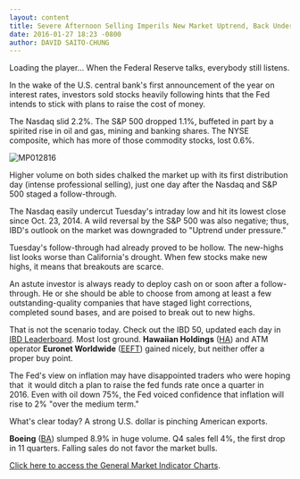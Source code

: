 ```yaml
---
layout: content
title: Severe Afternoon Selling Imperils New Market Uptrend, Back Under Pressure
date: 2016-01-27 18:23 -0800
author: DAVID SAITO-CHUNG
---
```






Loading the player...
When the Federal Reserve talks, everybody still listens.


In the wake of the U.S. central bank's first announcement of the year on interest rates, investors sold stocks heavily following hints that the Fed intends to stick with plans to raise the cost of money.


The Nasdaq slid 2.2%. The S&P 500 dropped 1.1%, buffeted in part by a spirited rise in oil and gas, mining and banking shares. The NYSE composite, which has more of those commodity stocks, lost 0.6%.


![MP012816](https://www.investors.com/wp-content/uploads/2016/01/MP012816-176x300.jpg)


Higher volume on both sides chalked the market up with its first distribution day (intense professional selling), just one day after the Nasdaq and S&P 500 staged a follow-through.


The Nasdaq easily undercut Tuesday's intraday low and hit its lowest close since Oct. 23, 2014. A wild reversal by the S&P 500 was also negative; thus, IBD's outlook on the market was downgraded to "Uptrend under pressure."


Tuesday's follow-through had already proved to be hollow. The new-highs list looks worse than California's drought. When few stocks make new highs, it means that breakouts are scarce.


An astute investor is always ready to deploy cash on or soon after a follow-through. He or she should be able to choose from among at least a few outstanding-quality companies that have staged light corrections, completed sound bases, and are poised to break out to new highs.


That is not the scenario today. Check out the IBD 50, updated each day in [IBD Leaderboard](http://leaderboard.investors.com/ibd50/fulllist/). Most lost ground. **Hawaiian Holdings** ([HA](https://research.investors.com/quote.aspx?symbol=HA)) and ATM operator **Euronet Worldwide** ([EEFT](https://research.investors.com/quote.aspx?symbol=EEFT)) gained nicely, but neither offer a proper buy point.


The Fed's view on inflation may have disappointed traders who were hoping that  it would ditch a plan to raise the fed funds rate once a quarter in 2016. Even with oil down 75%, the Fed voiced confidence that inflation will rise to 2% "over the medium term."


What's clear today? A strong U.S. dollar is pinching American exports.


**Boeing** ([BA](https://research.investors.com/quote.aspx?symbol=BA)) slumped 8.9% in huge volume. Q4 sales fell 4%, the first drop in 11 quarters. Falling sales do not favor the market bulls.


[Click here to access the General Market Indicator Charts](https://www.investors.com/wp-content/uploads/2016/01/GMI_012816.pdf).




